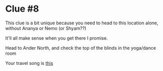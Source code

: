 # Clue #8

This clue is a bit unique because you need to head to this location alone, without Ananya or Nemo (or Shyam??)

It'll all make sense when you get there I promise. 

Head to Ander North, and check the top of the blinds in the yoga/dance room

Your travel song is [this](https://open.spotify.com/track/4jacsL77ZYnpInmTtUBaJW?si=-wXP2aycSUejgfvSSdPvsg)